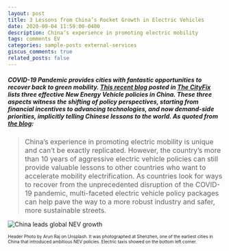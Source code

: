 ```yaml
---
layout: post
title: 3 Lessons from China’s Rocket Growth in Electric Vehicles
date: 2020-09-04 11:59:00-0400
description: China’s experience in promoting electric mobility
tags: comments EV
categories: sample-posts external-services
giscus_comments: true
related_posts: false
---
```

##### COVID-19 Pandemic provides cities with fantastic opportunities to recover back to green mobility. [This recent blog](https://thecityfix.com/blog/3-lessons-chinas-rocket-growth-electric-vehicles-xiangyi-li-shiyong-qiu-ge-shi/) posted in [The CityFix](https://thecityfix.com/) lists three effective New Energy Vehicle policies in China. These three aspects witness the shifting of policy perspectives, starting from financial incentives to advancing technologies, and now demand-side priorities, implicitly telling Chinese lessons to the world. As quoted from [the blog](https://thecityfix.com/blog/3-lessons-chinas-rocket-growth-electric-vehicles-xiangyi-li-shiyong-qiu-ge-shi/):

><font size=3>China’s experience in promoting electric mobility is unique and can’t be exactly replicated. However, the country’s more than 10 years of aggressive electric vehicle policies can still provide valuable lessons to other countries who want to accelerate mobility electrification. As countries look for ways to recover from the unprecedented disruption of the COVID-19 pandemic, multi-faceted electric vehicle policy packages can help pave the way to a more robust industry and safer, more sustainable streets.</font>

![China leads global NEV growth](https://thecityfix.com/wp-content/uploads/2020/08/20.02.26-EV-v2-01.png)

<font size=1>Header Photo by Arun Raj on Unsplash. It was photographed at Shenzhen, one of the earliest cities in China that introduced ambitious NEV policies. Electric taxis showed on the bottom left corner.</font>
